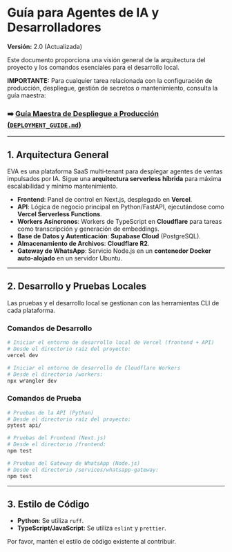 # Guía para Agentes de IA y Desarrolladores

**Versión:** 2.0 (Actualizada)

Este documento proporciona una visión general de la arquitectura del proyecto y los comandos esenciales para el desarrollo local.

**IMPORTANTE:** Para cualquier tarea relacionada con la configuración de producción, despliegue, gestión de secretos o mantenimiento, consulta la guía maestra:
### ➡️ [**Guía Maestra de Despliegue a Producción (`DEPLOYMENT_GUIDE.md`)**](./DEPLOYMENT_GUIDE.md)

---

## 1. Arquitectura General

EVA es una plataforma SaaS multi‑tenant para desplegar agentes de ventas impulsados por IA. Sigue una **arquitectura serverless híbrida** para máxima escalabilidad y mínimo mantenimiento.

*   **Frontend**: Panel de control en Next.js, desplegado en **Vercel**.
*   **API**: Lógica de negocio principal en Python/FastAPI, ejecutándose como **Vercel Serverless Functions**.
*   **Workers Asíncronos**: Workers de TypeScript en **Cloudflare** para tareas como transcripción y generación de embeddings.
*   **Base de Datos y Autenticación**: **Supabase Cloud** (PostgreSQL).
*   **Almacenamiento de Archivos**: **Cloudflare R2**.
*   **Gateway de WhatsApp**: Servicio Node.js en un **contenedor Docker auto-alojado** en un servidor Ubuntu.

---

## 2. Desarrollo y Pruebas Locales

Las pruebas y el desarrollo local se gestionan con las herramientas CLI de cada plataforma.

### Comandos de Desarrollo
```bash
# Iniciar el entorno de desarrollo local de Vercel (frontend + API)
# Desde el directorio raíz del proyecto:
vercel dev

# Iniciar el entorno de desarrollo de Cloudflare Workers
# Desde el directorio /workers:
npx wrangler dev
```

### Comandos de Prueba
```bash
# Pruebas de la API (Python)
# Desde el directorio raíz del proyecto:
pytest api/

# Pruebas del Frontend (Next.js)
# Desde el directorio /frontend:
npm test

# Pruebas del Gateway de WhatsApp (Node.js)
# Desde el directorio /services/whatsapp-gateway:
npm test
```

---

## 3. Estilo de Código

*   **Python**: Se utiliza `ruff`.
*   **TypeScript/JavaScript**: Se utiliza `eslint` y `prettier`.

Por favor, mantén el estilo de código existente al contribuir.
